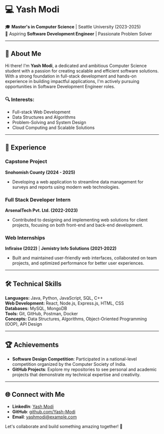 # 💻 Yash Modi  

🎓 **Master's in Computer Science** | Seattle University (2023-2025)  
🌟 Aspiring **Software Development Engineer** | Passionate Problem Solver  

---

## 👋 About Me  

Hi there! I'm **Yash Modi**, a dedicated and ambitious Computer Science student with a passion for creating scalable and efficient software solutions. With a strong foundation in full-stack development and hands-on experience in building impactful applications, I'm actively pursuing opportunities in Software Development Engineer roles.  

### 🔍 Interests:  
- Full-stack Web Development  
- Data Structures and Algorithms  
- Problem-Solving and System Design  
- Cloud Computing and Scalable Solutions  

---

## 📂 Experience  

### Capstone Project  
**Snohomish County (2024 - 2025)**  
- Developing a web application to streamline data management for surveys and reports using modern web technologies.  

### Full Stack Developer Intern  
**ArsenalTech Pvt. Ltd. (2022-2023)**  
- Contributed to designing and implementing web solutions for client projects, focusing on both front-end and back-end development.  

### Web Internships  
**Infiraise (2022)** | **Jemistry Info Solutions (2021-2022)**  
- Built and maintained user-friendly web interfaces, collaborated on team projects, and optimized performance for better user experiences.  

---

## 🛠️ Technical Skills  

**Languages:** Java, Python, JavaScript, SQL, C++  
**Web Development:** React, Node.js, Express.js, HTML, CSS  
**Databases:** MySQL, MongoDB  
**Tools:** Git, GitHub, Postman, Docker  
**Concepts:** Data Structures, Algorithms, Object-Oriented Programming (OOP), API Design  

---

## 🏆 Achievements  

- **Software Design Competition**: Participated in a national-level competition organized by the Computer Society of India.  
- **GitHub Projects**: Explore my repositories to see personal and academic projects that demonstrate my technical expertise and creativity.  

---

## 🌐 Connect with Me  

- **LinkedIn**: [Yash Modi](https://www.linkedin.com/in/yash-modi-850a68152/)  
- **GitHub**: [github.com/Yash-Modi](https://github.com/Yash-Modi)  
- **Email**: yashmodi@example.com  

Let's collaborate and build something amazing together! 🚀
